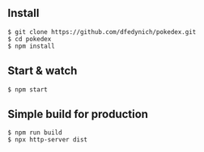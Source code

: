 ## Install

    $ git clone https://github.com/dfedynich/pokedex.git
    $ cd pokedex
    $ npm install
    
## Start & watch

    $ npm start

## Simple build for production

    $ npm run build
    $ npx http-server dist